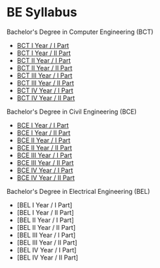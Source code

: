 # BE Syllabus
Bachelor's Degree in Computer Engineering (BCT)
- [BCT I Year / I Part](https://github.com/KCE/Syllabus/blob/master/BCT_I_I.pdf)
- [BCT I Year / II Part](https://github.com/KCE/Syllabus/blob/master/BCT_I_II.pdf)
- [BCT II Year / I Part](https://github.com/KCE/Syllabus/blob/master/BCT_II_I.pdf)
- [BCT II Year / II Part](https://github.com/KCE/Syllabus/blob/master/BCT_II_II.pdf)
- [BCT III Year / I Part](https://github.com/KCE/Syllabus/blob/master/BCT_III_I.pdf)
- [BCT III Year / II Part](https://github.com/KCE/Syllabus/blob/master/BCT_III_II.pdf)
- [BCT IV Year / I Part](https://github.com/KCE/Syllabus/blob/master/BCT_IV_I.pdf)
- [BCT IV Year / II Part](https://github.com/KCE/Syllabus/blob/master/BCT_IV_II.pdf)

Bachelor's Degree in Civil Engineering (BCE)
- [BCE I Year / I Part](https://github.com/KCE/Syllabus/blob/master/BCE_I_I.pdf)
- [BCE I Year / II Part](https://github.com/KCE/Syllabus/blob/master/BCE_I_II.pdf)
- [BCE II Year / I Part](https://github.com/KCE/Syllabus/blob/master/BCE_II_I.pdf)
- [BCE II Year / II Part](https://github.com/KCE/Syllabus/blob/master/BCE_II_II.pdf)
- [BCE III Year / I Part](https://github.com/KCE/Syllabus/blob/master/BCE_III_I.pdf)
- [BCE III Year / II Part](https://github.com/KCE/Syllabus/blob/master/BCE_III_II.pdf)
- [BCE IV Year / I Part](https://github.com/KCE/Syllabus/blob/master/BCE_IV_I.pdf)
- [BCE IV Year / II Part](https://github.com/KCE/Syllabus/blob/master/BCE_IV_II.pdf)

Bachelor's Degree in Electrical Engineering (BEL)
- [BEL I Year / I Part]
- [BEL I Year / II Part]
- [BEL II Year / I Part]
- [BEL II Year / II Part]
- [BEL III Year / I Part]
- [BEL III Year / II Part]
- [BEL IV Year / I Part]
- [BEL IV Year / II Part]

